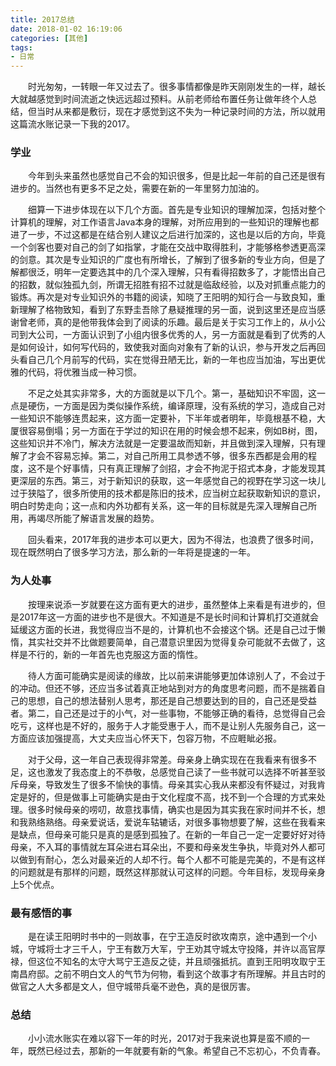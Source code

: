 ```yaml
---
title: 2017总结
date: 2018-01-02 16:19:06
categories: [其他]
tags:
- 日常
---
```




&emsp;&emsp;时光匆匆，一转眼一年又过去了。很多事情都像是昨天刚刚发生的一样，越长大就越感觉到时间流逝之快远远超过预料。从前老师给布置任务让做年终个人总结，但当时从来都是敷衍，现在才感觉到这不失为一种记录时间的方法，所以就用这篇流水账记录一下我的2017。

### 学业

&emsp;&emsp;今年到头来虽然也感觉自己不会的知识很多，但是比起一年前的自己还是很有进步的。当然也有更多不足之处，需要在新的一年里努力加油的。

&emsp;&emsp;细算一下进步体现在以下几个方面。首先是专业知识的理解加深，包括对整个计算机的理解，对工作语言Java本身的理解，对所应用到的一些知识的理解也都进了一步，不过这都是在结合别人建议之后进行加深的，这也是以后的方向，毕竟一个剑客也要对自己的剑了如指掌，才能在交战中取得胜利，才能够格参透更高深的剑意。其次是专业知识的广度也有所增长，了解到了很多新的专业方向，但是了解都很泛，明年一定要选其中的几个深入理解，只有看得招数多了，才能悟出自己的招数，就似独孤九剑，所谓无招胜有招不过就是临敌经验，以及对抓重点能力的锻炼。再次是对专业知识外的书籍的阅读，知晓了王阳明的知行合一与致良知，重新理解了格物致知，看到了东野圭吾除了悬疑推理的另一面，说到这里还是应当感谢曾老师，真的是他带我体会到了阅读的乐趣。最后是关于实习工作上的，从小公司到大公司，一方面认识到了小组内很多优秀的人，另一方面就是看到了优秀的人是如何设计，如何写代码的，致使我对面向对象有了新的认识，参与开发之后再回头看自己几个月前写的代码，实在觉得丑陋无比，新的一年也应当加油，写出更优雅的代码，将优雅当成一种习惯。

&emsp;&emsp;不足之处其实非常多，大的方面就是以下几个。第一，基础知识不牢固，这一点是硬伤，一方面是因为类似操作系统，编译原理，没有系统的学习，造成自己对一些知识不能够连贯起来，这方面一定要补，下半年或者明年，毕竟根基不稳，大厦很容易倒塌；另一方面在于学过的知识在用的时候会想不起来，例如B树，图，这些知识并不冷门，解决方法就是一定要温故而知新，并且做到深入理解，只有理解了才会不容易忘掉。第二，对自己所用工具参透不够，很多东西都是会用的程度，这不是个好事情，只有真正理解了剑招，才会不拘泥于招式本身，才能发现其更深层的东西。第三，对于新知识的获取，这一年感觉自己的视野在学习这一块儿过于狭隘了，很多所使用的技术都是陈旧的技术，应当树立起获取新知识的意识，明白时势走向；这一点和内外功都有关系，这一年的目标就是先深入理解自己所用，再竭尽所能了解语言发展的趋势。

&emsp;&emsp;回头看来，2017年我的进步本可以更大，因为不得法，也浪费了很多时间，现在既然明白了很多学习方法，那么新的一年将是提速的一年。

### 为人处事

&emsp;&emsp;按理来说添一岁就要在这方面有更大的进步，虽然整体上来看是有进步的，但是2017年这一方面的进步也不是很大。不知道是不是长时间和计算机打交道就会延缓这方面的长进，我觉得应当不是的，计算机也不会接这个锅。还是自己过于懒惰，其实社交并不比做题要简单，自己潜意识里因为觉得复杂可能就不去做了，这样是不行的，新的一年首先也克服这方面的惰性。

&emsp;&emsp;待人方面可能确实是阅读的缘故，比以前来讲能够更加体谅别人了，不会过于的冲动。但还不够，还应当多试着真正地站到对方的角度思考问题，而不是揣着自己的思想，自己的想法替别人思考，那还是自己想要达到的目的，自己还是受益者。第二，自己还是过于的小气，对一些事物，不能够正确的看待，总觉得自己会吃亏，这样也是不好的，服务于人才能受惠于人，而不是让别人先服务自己，这一方面应该加强提高，大丈夫应当心怀天下，包容万物，不应睚眦必报。

&emsp;&emsp;对于父母，这一年自己表现得非常差。母亲身上确实现在在我看来有很多不足，这也激发了我态度上的不恭敬，总感觉自己读了一些书就可以选择不听甚至驳斥母亲，导致发生了很多不愉快的事情。母亲其实心我从来都没有怀疑过，对我肯定是好的，但是做事上可能确实是由于文化程度不高，找不到一个合理的方式来处理。很多时候母亲的唠叨，故意找事情，确实也是因为其实我在家时间并不长，想和我熟络熟络。母亲爱说话，爱说车轱辘话，对很多事物想要了解，这些在我看来是缺点，但母亲可能只是真的是感到孤独了。在新的一年自己一定一定要好好对待母亲，不入耳的事情就左耳朵进右耳朵出，不要和母亲发生争执，毕竟对外人都可以做到有耐心，怎么对最亲近的人却不行。每个人都不可能是完美的，不是有这样的问题就是有那样的问题，既然这样那就认可这样的问题。今年目标，发现母亲身上5个优点。

### 最有感悟的事

&emsp;&emsp;是在读王阳明时书中的一则故事，在宁王造反时欲攻南京，途中遇到一个小城，守城将士才三千人，宁王有数万大军，宁王劝其守城太守投降，并许以高官厚禄，但这位不知名的太守大骂宁王造反之徒，并且顽强抵抗。直到王阳明攻取宁王南昌府邸。之前不明白文人的气节为何物，看到这个故事才有所理解。并且古时的做官之人大多都是文人，但守城带兵毫不逊色，真的是很厉害。

### 总结

&emsp;&emsp;小小流水账实在难以容下一年的时光，2017对于我来说也算是蛮不顺的一年，既然已经过去，那新的一年就要有新的气象。希望自己不忘初心，不负青春。